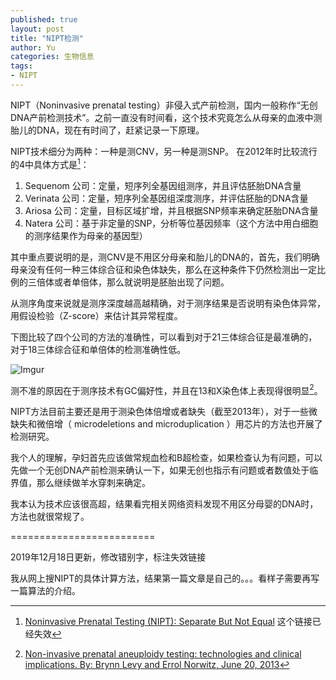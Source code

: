 ```yaml
---
published: true
layout: post
title: "NIPT检测"
author: Yu
categories: 生物信息
tags:
- NIPT
---
```


NIPT（Noninvasive prenatal testing）非侵入式产前检测，国内一般称作“无创DNA产前检测技术”。之前一直没有时间看，这个技术究竟怎么从母亲的血液中测胎儿的DNA，现在有时间了，赶紧记录一下原理。

NIPT技术细分为两种：一种是测CNV，另一种是测SNP。
在2012年时比较流行的4中具体方式是[^1]：
1. Sequenom 公司：定量，短序列全基因组测序，并且评估胚胎DNA含量
2. Verinata 公司：定量，短序列全基因组深度测序，并评估胚胎的DNA含量
3. Ariosa 公司：定量，目标区域扩增，并且根据SNP频率来确定胚胎DNA含量
4. Natera 公司：基于非定量的SNP，分析等位基因频率（这个方法中用白细胞的测序结果作为母亲的基因型）


其中重点要说明的是，测CNV是不用区分母亲和胎儿的DNA的，首先，我们明确母亲没有任何一种三体综合征和染色体缺失，那么在这种条件下仍然检测出一定比例的三倍体或者单倍体，那么就说明是胚胎出现了问题。

从测序角度来说就是测序深度越高越精确，对于测序结果是否说明有染色体异常，用假设检验（Z-score）来估计其异常程度。

下图比较了四个公司的方法的准确性，可以看到对于21三体综合征是最准确的，对于18三体综合征和单倍体的检测准确性低。

![Imgur](https://i.imgur.com/017StNv.png)


测不准的原因在于测序技术有GC偏好性，并且在13和X染色体上表现得很明显[^2]。

NIPT方法目前主要还是用于测染色体倍增或者缺失（截至2013年），对于一些微缺失和微倍增（ microdeletions and microduplication ）用芯片的方法也开展了检测研究。

我个人的理解，孕妇首先应该做常规血检和B超检查，如果检查认为有问题，可以先做一个无创DNA产前检测来确认一下，如果无创也指示有问题或者数值处于临界值，那么继续做羊水穿刺来确定。

我本认为技术应该很高超，结果看完相关网络资料发现不用区分母婴的DNA时，方法也就很常规了。

=========================

2019年12月18日更新，修改错别字，标注失效链接

我从网上搜NIPT的具体计算方法，结果第一篇文章是自己的。。。看样子需要再写一篇算法的介绍。


[^1]: [Noninvasive Prenatal Testing (NIPT): Separate But Not Equal](http://www.agt-info.org/Documents/2014%20Annual%20Meeting/HANDOUT%20Strom.pdf) 这个链接已经失效
[^2]: [Non-invasive prenatal aneuploidy testing: technologies and clinical implications. By: Brynn Levy and Errol Norwitz, June 20, 2013](http://www.mlo-online.com/non-invasive-prenatal-aneuploidy-testing-technologies-and-clinical-implications.php)
